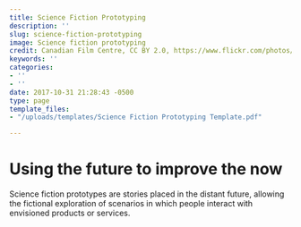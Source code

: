 ```yaml
---
title: Science Fiction Prototyping
description: ''
slug: science-fiction-prototyping
image: Science fiction prototyping
credit: Canadian Film Centre, CC BY 2.0, https://www.flickr.com/photos/cfccreates/10578806904/
keywords: ''
categories:
- ''
- ''
date: 2017-10-31 21:28:43 -0500
type: page
template_files:
- "/uploads/templates/Science Fiction Prototyping Template.pdf"

---
```

# Using the future to improve the now

Science fiction prototypes are stories placed in the distant future, allowing the fictional exploration of scenarios in which people interact with envisioned products or services.
